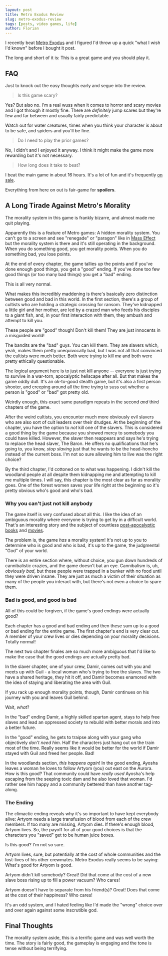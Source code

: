 ```yaml
---
layout: post
title: Metro Exodus Review
slug: metro-exodus-review
tags: [posts, video games, life]
author: Florian
---
```


I recently beat [Metro Exodus](https://en.wikipedia.org/wiki/Metro_Exodus) and I figured I'd throw up a quick "what I wish I'd known" before I bought it post.

The long and short of it is: This is a great game and you should play it.

## FAQ

Just to knock out the easy thoughts early and segue into the review.

> Is this game scary?

Yes? But also no. I'm a real wuss when it comes to horror and scary movies and I got through it mostly fine. There are *definitely* jump scares but they're few and far between and usually fairly predictable.

Watch out for water creatures, times when you think your character is about to be safe, and spiders and you'll be fine.

> Do I need to play the prior games?

No, I didn't and I enjoyed it anyway. I think it might make the game more rewarding but it's not necessary.

> How long does it take to beat?

I beat the main game in about 16 hours. It's a lot of fun and it's frequently [on sale](https://store.steampowered.com/app/412020/Metro_Exodus/).

Everything from here on out is fair-game for **spoilers**.

## A Long Tirade Against Metro's Morality

The morality system in this game is frankly bizarre, and almost made me quit playing.

Apparently this is a feature of Metro games: A hidden morality system. You can't go to a screen and see "renegade" or "paragon" like in [Mass Effect](https://en.wikipedia.org/wiki/Mass_Effect) but the morality system is there and it's still operating in the background. When you do something good, you get morality points. When you do something bad, you lose points.

At the end of every chapter, the game tallies up the points and if you've done enough good things, you get a "good" ending. If you've done too few good things (or too many bad things) you get a "bad" ending.

This is all very normal.

What makes this incredibly maddening is there's basically zero distinction between good and bad in this world. In the first section, there's a group of cultists who are holding a strategic crossing for ransom. They've kidnapped a little girl and her mother, are led by a crazed man who feeds his disciples to a giant fish, and, in your first interaction with them, they ambush and attempt to kill you.

These people are "good" though! Don't kill them! They are just innocents in a misguided world!

The bandits are the "bad" guys. You can kill them. They are slavers which, yeah, makes them pretty unequivocally bad, but I was not all that convinced the cultists were much better. Both were trying to kill *me* and both were pretty ethically questionable.

The logical argument here is to just not kill anyone -- everyone is just trying to survive in a war-torn, apocalyptic hellscape after all. But that makes the game oddly dull. It's an ok-to-good stealth game, but it's also a first person shooter, and creeping around all the time trying to suss out whether a person is "good" or "bad" got pretty old.

Weirdly enough, this exact same paradigm repeats in the second *and* third chapters of the game. 

After the weird cultists, you encounter much more obviously evil slavers who are also sort of cult leaders over their drudges. At the beginning of the chapter, you have the option to *not* kill one of the slavers. This is considered a good thing by the game because you showed mercy to somebody you could have killed. However, the slaver then reappears and says he's trying to replace the head slaver, The Baron. He offers no qualifications that he's going to, you know, *stop slaving* just that he wants to be the head-honcho instead of the current boss. I'm not so sure allowing him to live was the right choice?

By the third chapter, I'd cottoned on to what was happening. I didn't kill the woodland people at all despite them kidnapping me and attempting to kill me multiple times. I will say, this chapter is the most clear as far as morality goes. One of the forest women saves your life right at the beginning so it's pretty obvious who's good and who's bad.

### Why you can't just not kill anybody

The game itself is very confused about all this. I like the idea of an ambiguous morality where everyone is trying to get by in a difficult world. That's an interesting story and the subject of countless [post-apocalyptic books](https://en.wikipedia.org/wiki/The_Road) and [movies](https://en.wikipedia.org/wiki/The_Day_After).

The problem is, the game *has* a morality system! It's not up to you to determine who is good and who is bad, it's up to the game, the judgmental "God" of your world.

There is an entire section where, without choice, you gun down hundreds of cannibalistic crazies, and the game doesn't bat an eye. Cannibalism is, uh, *obviously bad*, but those people were trapped in a bunker with no food until they were driven insane. They are just as much a victim of their situation as many of the people you interact with, but there's not even a choice to spare them.

### Bad is good, and good is bad

All of this could be forgiven, if the game's good endings were actually good?

Each chapter has a good and bad ending and then these sum up to a good or bad ending for the entire game. The first chapter's end is very clear cut. A member of your crew lives or dies depending on your morality decisions. Totally normal!

The next two chapter finales are so much more ambiguous that I'd like to make the case that the good endings are actually pretty bad.

In the slaver chapter, one of your crew, Damir, comes out with you and meets up with Guil - a local woman who's trying to free the slaves. The two have a shared heritage, they hit it off, and Damir becomes enamored with the idea of staying and liberating the area with Guil.

If you rack up enough morality points, though, Damir continues on his journey with you and leaves Guil behind.

Wait, *what*?

In the "bad" ending Damir, a highly skilled spartan agent, stays to help free slaves and lead an oppressed society to rebuild with better morals and into a better future.

In the "good" ending, he gets to traipse along with your gang who objectively *don't need him*. Half the characters just hang out on the train most of the time. Really seems like it would be better for the world if Damir stayed with Guil and freed her people. Bad!

In the woodlands section, *this happens again*! In the good ending, Ayosha leaves a woman he loves to follow Artyom (you) out east on the Aurora. How is this good? That community could have *really used* Ayosha's help escaping from the seeping toxic dam and he also loved that woman. I'd rather see him happy and a community bettered than have another tag-along.

### The Ending

The climactic ending reveals why it's so important to have kept everybody alive: Artyom needs a large transfusion of blood from each of the crew members. If too many are missing, Artyom dies. If there's enough blood, Artyom lives. So, the payoff for all of your good choices is that the characters you "saved" get to be human juice boxes.

Is this good? I'm not so sure.

Artyom lives, sure, but potentially at the cost of whole communities and the lost-lives of his other crewmates. Metro Exodus really seems to be saying: What's good for Artyom is good.

Artyom didn't kill somebody? Great! Did that come at the cost of a new slave boss rising up to fill a power vacuum? Who cares!

Artyom doesn't have to separate from his friend(s)? Great! Does that come at the cost of their happiness? Who cares!

It's an odd system, and I hated feeling like I'd made the "wrong" choice over and over again against some inscrutible god.

## Final Thoughts

The morality system aside, this is a terrific game and was well worth the time. The story is fairly good, the gameplay is engaging and the tone is tense without being terrifying.
